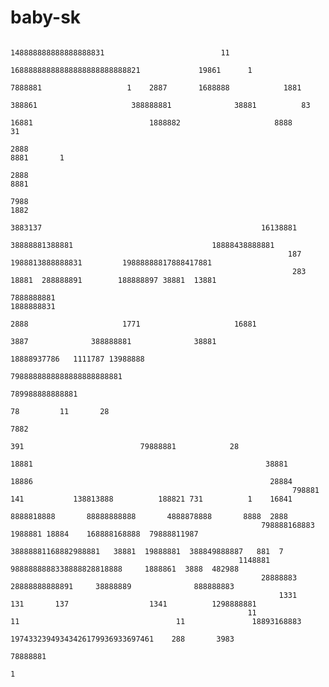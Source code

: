 # baby-sk


                                                                                            148888888888888888831                          11                                                              
                                                                                   16888888888888888888888888821             19861      1                                                  
                                                                               7888881                   1    2887       1688888            1881                                                           
                                                                            388861                     388888881              38881          83                                                             
                                                                          16881                          1888882                     8888         31                                                              
                                                                          2888                                                                    8881       1                                                                
                                                                          2888                                                                    8881                                                                         
                                                                          7988                                                                  1882                                                                           
                                                                            3883137                                                 16138881                                                                          
                                                                     38888881388881                               18888438888881                                                                    
                                                                  187   1988813888888831         19888888817888417881                                                                 
                                                                   283     18881  288888891        188888897 38881  13881                                                                 
                                                                     7888888881                                                   1888888831                                                                   
                                                                                 2888                     1771                     16881                                                                                
                                                                                   3887              388888881              38881                                                                                 
                                                                                    18888937786   1111787 13988888                                                                                     
                                                                                        7988888888888888888888881                                                                                       
                                                                                                   789988888888881                                                                                                    
                                                                                                    78         11       28                                                                                                        
                                                                                                                         7882                                                                                                       
                                                                            391                          79888881            28                                                                                         
                                                                         18881                                                    38881                                                                                     
                                                                      18886                                                     28884                                                                                       
                                                                   798881 141           138813888          188821 731          1    16841                                                     
                                                                 8888818888       88888888888       4888878888       8888  2888                                                       
                                                            798888168883  1988881 18884    168888168888  79888811987                                                       
                                                       38888881168882988881   38881  19888881  388849888887   881  7                                                    
                                                       1148881   9888888888338888828818888     1888861  3888  482988                                                    
                                                            28888883       28888888888891     38888889              888888883                                                         
                                                                1331               131       137                  1341          1298888881                                                                
                                                         11                 11                                   11               18893168883                                                                      
                                                        19743323949343426179936933697461    288       3983                                                                            
                                                                                                                                       78888881                                                                                
                                                                                                                                              1                                                                                        